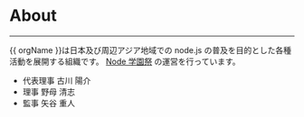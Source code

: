# About

---

{{ orgName }}は日本及び周辺アジア地域での node.js の普及を目的とした各種活動を展開する組織です。
[Node 学園祭](http://nodefest.jp) の運営を行っています。

- 代表理事 古川 陽介
- 理事 野母 清志
- 監事 矢谷 重人
